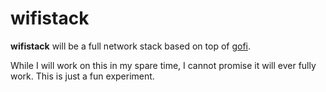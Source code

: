 # wifistack

**wifistack** will be a full network stack based on top of [gofi](https://github.com/unixpickle/gofi).

While I will work on this in my spare time, I cannot promise it will ever fully work. This is just a fun experiment.
